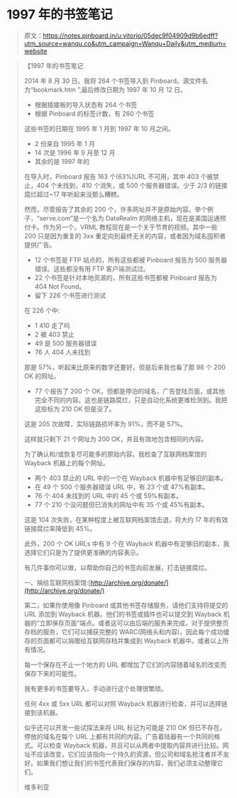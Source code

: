 # 1997 年的书签笔记

> 原文：<https://notes.pinboard.in/u:vitorio/05dec9f04909d9b6edff?utm_source=wanqu.co&utm_campaign=Wanqu+Daily&utm_medium=website>

> 【1997 年的书签笔记
> 
> 2014 年 8 月 30 日，我将 264 个书签导入到 Pinboard。源文件名为“bookmark.htm ”,最后修改日期为 1997 年 10 月 12 日。
> 
> *   根据插接板的导入状态有 264 个书签
> *   根据 Pinboard 的标签计数，有 260 个书签
> 
> 这些书签的日期在 1995 年 1 月到 1997 年 10 月之间。
> 
> *   2 份来自 1995 年 1 月
> *   14 次是 1996 年 9 月至 12 月
> *   其余的是 1997 年的
> 
> 在导入时，Pinboard 报告 163 个(63%)URL 不可用，其中 403 个被禁止，404 个未找到，410 个消失，或 500 个服务器错误。少于 2/3 的链接腐烂超过~17 年听起来没那么糟糕。
> 
> 然而，尽管报告了其余的 200 个，许多网址并不是原始内容。举个例子，“serve.com”是一个名为 DataRealm 的网络主机，现在是美国运通预付卡。作为另一个，VRML 教程现在是一个关于节育的视频。其中一些 200 只是因为重复的 3xx 重定向到最终无关的内容，或者因为域名囤积者提供广告。
> 
> *   12 个书签是 FTP 站点的，所有这些都被 Pinboard 报告为 500 服务器错误。这些都没有用 FTP 客户端测试过。
> *   22 个书签是针对本地资源的，所有这些书签都被 Pinboard 报告为 404 Not Found。
> *   留下 226 个书签进行测试
> 
> 在 226 个中:
> 
> *   1 410 走了吗
> *   2 被 403 禁止
> *   49 是 500 服务器错误
> *   76 人 404 人未找到
> 
> 那是 57%，听起来比原来的数字还要好。但是后来我也看了那 98 个 200 OK 的网址。
> 
> *   77 个报告了 200 个 OK，但都是停泊的域名，广告登陆页面，或其他完全不同的内容。这也是链路腐烂，只是自动化系统更难检测到。我把这些标为 210 OK 但是没了。
> 
> 这是 205 次故障，实际链路损坏率为 91%，而不是 57%。
> 
> 这样就只剩下 21 个网址为 200 OK，并且有效地包含相同的内容。
> 
> 为了确认和/或恢复尽可能多的原始内容，我检查了互联网档案馆的 Wayback 机器上的每个网址。
> 
> *   两个 403 禁止的 URL 中的一个在 Wayback 机器中有足够旧的副本。
> *   在 49 个 500 个服务器错误 URL 中，有 23 个或 47%有副本。
> *   76 个 404 未找到的 URL 中的 45 个或 59%有副本。
> *   77 个 210 个没问题但已消失的网址中有 35 个或 45%有副本。
> 
> 这是 104 次失败，在某种程度上被互联网档案馆击退，将大约 17 年的有效链接腐烂率降低到 45%。
> 
> 此外，200 个 OK URLs 中有 9 个在 Wayback 机器中有足够旧的副本，我选择它们只是为了提供更准确的内容表示。
> 
> 有几件事你可以做，以帮助你自己的书签向前发展，打击链接腐烂。
> 
> 一、捐给互联网档案馆:[http://archive.org/donate/](http://archive.org/donate/)
> 
> 第二，如果你使用像 Pinboard 或其他书签存储服务，请他们支持将提交的 URL 添加到 Wayback 机器。他们的书签或插件也可以提交到 Wayback 机器的“立即保存页面”端点。或者这可以由后端的服务来完成。对于提供整页存档的服务，它们可以捕获完整的 WARC(网络头和内容)，因此每个成功缓存的页面都可以捐赠给互联网存档并集成到 Wayback 机器中。或者以上所有情况。
> 
> 每一个保存在不止一个地方的 URL 都增加了它们的内容随着域名的改变而保存下来的可能性。
> 
> 我有更多的书签要导入，手动进行这个处理很繁琐。
> 
> 任何 4xx 或 5xx URL 都可以对照 Wayback 机器进行检查，并可以选择链接到该机器。
> 
> 似乎还可以开发一些试探法来将 URL 标记为可能是 210 OK 但已不存在。停放的域名在每个 URL 上都有共同的内容。广告着陆器有一个共同的格式。可以检查 Wayback 机器，并且可以从两者中提取内容并进行比较。网址不应该改变，它们应该指向一个持久的资源，但公司和域名抢注者并不友好。如果我们想让我们的书签代表我们保存的内容，我们必须主动整理它们。
> 
> 维多利亚